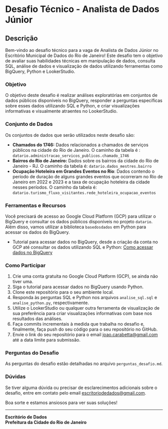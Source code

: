 # Desafio Técnico - Analista de Dados Júnior

## Descrição

Bem-vindo ao desafio técnico para a vaga de Analista de Dados Júnior no Escritório Municipal de Dados do Rio de Janeiro! Este desafio tem o objetivo de avaliar suas habilidades técnicas em manipulação de dados, consulta SQL, análise de dados e visualização de dados utilizando ferramentas como BigQuery, Python e LookerStudio.

### Objetivo

O objetivo deste desafio é realizar análises exploratórias em conjuntos de dados públicos disponíveis no BigQuery, responder a perguntas específicas sobre esses dados utilizando SQL e Python, e criar visualizações informativas e visualmente atraentes no LookerStudio.

### Conjunto de Dados

Os conjuntos de dados que serão utilizados neste desafio são:

- **Chamados do 1746:** Dados relacionados a chamados de serviços públicos na cidade do Rio de Janeiro. O caminho da tabela é : `datario.administracao_servicos_publicos.chamado_1746`
- **Bairros do Rio de Janeiro:** Dados sobre os bairros da cidade do Rio de Janeiro - RJ. O caminho da tabela é: `datario.dados_mestres.bairro`
- **Ocupação Hoteleira em Grandes Eventos no Rio**: Dados contendo o período de duração de alguns grandes eventos que ocorreram no Rio de Janeiro em 2022 e 2023 e a taxa de ocupação hoteleira da cidade nesses períodos. O caminho da tabela é: `datario.turismo_fluxo_visitantes.rede_hoteleira_ocupacao_eventos`

### Ferramentas e Recursos

Você precisará de acesso ao Google Cloud Platform (GCP) para utilizar o BigQuery e consultar os dados públicos disponíveis no projeto `datario`. Além disso, vamos utilizar a biblioteca `basedosdados` em Python para acessar os dados do BigQuery.

- Tutorial para acessar dados no BigQuery, desde a criação da conta no GCP até consultar os dados utilizando SQL e Python: [Como acessar dados no BigQuery](https://docs.dados.rio/tutoriais/como-acessar-dados/)

### Como Participar

1. Crie uma conta gratuita no Google Cloud Platform (GCP), se ainda não tiver uma.
2. Siga o tutorial para acessar dados no BigQuery usando Python.
3. Clone este repositório para o seu ambiente local.
4. Responda às perguntas SQL e Python nos arquivos `analise_sql.sql` e `analise_python.py`, respectivamente.
5. Utilize o LookerStudio ou qualquer outra ferramenta de visualização de sua preferência para criar visualizações informativas com base nos resultados das análises.
6. Faça commits incrementais à medida que trabalha no desafio e, finalmente, faça push do seu código para o seu repositório no GitHub.
7. Envie o link do seu repositório para o email joao.carabetta@gmail.com até a data limite para submissão.

### Perguntas do Desafio

As perguntas do desafio estão detalhadas no arquivo `perguntas_desafio.md`.

### Dúvidas

Se tiver alguma dúvida ou precisar de esclarecimentos adicionais sobre o desafio, entre em contato pelo email escritoriodedados@gmail.com.

Boa sorte e estamos ansiosos para ver suas soluções! 

---

**Escritório de Dados**  
**Prefeitura da Cidade do Rio de Janeiro**

